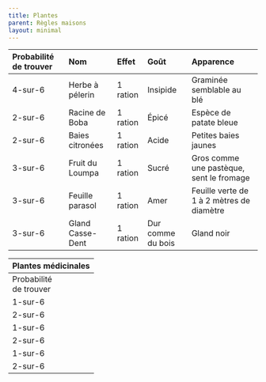 ```yaml
---
title: Plantes
parent: Règles maisons
layout: minimal
---
```


| Probabilité de trouver | Nom            | Effet    | Goût              | Apparence |
|:-----------------------|:---------------|:---------|:------------------|:----------|
| 4-sur-6                |Herbe à pélerin | 1 ration | Insipide          |Graminée semblable au blé |
| 2-sur-6                |Racine de Boba  | 1 ration | Épicé             |Espèce de patate bleue |
| 2-sur-6                |Baies citronées | 1 ration | Acide             |Petites baies jaunes |
| 3-sur-6                |Fruit du Loumpa | 1 ration | Sucré             |Gros comme une pastèque, sent le fromage |
| 3-sur-6                |Feuille parasol | 1 ration | Amer              |Feuille verte de 1 à 2 mètres de diamètre |
| 3-sur-6                |Gland Casse-Dent| 1 ration | Dur comme du bois | Gland noir |

| Plantes médicinales       |
| ------------------------- |
| Probabilité<br>de trouver | Nom | Effet | Effets secondaires | Apparence |
| 1-sur-6                   | Prune sanguine | Soigne le poison | Epistaxis<br>Sav. vs poison ou saignements de nez pendant 24h et -1D4 PV | Petit fruit rouge au goût ferreux |
| 2-sur-6                   | Feuille de la vierge | Soigne les maladies | Diarrhée<br>Sav. vs poison ou -1D4 PV | Feuille en forme de vulve |
| 1-sur-6                   | Coke-pollen | 1D4 PV/round | Addiction<br>Sav. vs poison ou -1 à toutes les actions par jour sans prise | Bouton de fleur blanche contenant le pollen |
| 2-sur-6                   | Hortie cicatrique | 1D4 PV/tour | Irritations cutanée<br>Sav. vs poison ou le prochain repos n'est pas réparateur | Feuilles urtiquantes |
| 1-sur-6                   | Noix trouble | 1D6 PV/heure | Trouble de la vision<br>Sav. vs poison ou -2 à toutes les actions nécessitant la vue pendant 24h | Noix noire |
| 2-sur-6                   | Fougère dorée | 2D4/nuit | Somnolence<br>Sav. vs poison ou -1 à toutes les actions le jour suivant (remète : coke-pollen) | Grande feuilles aux reflets irisés |